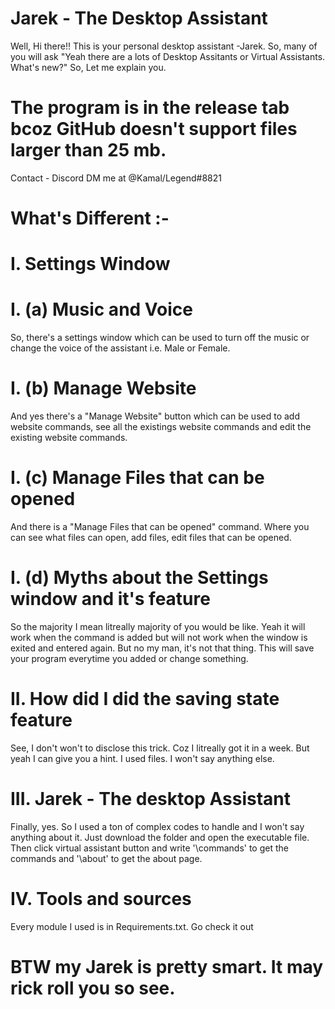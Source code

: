 # Jarek - The Desktop Assistant
Well, Hi there!! This is your personal desktop assistant -Jarek. So, many of you will ask "Yeah there are a lots of Desktop Assitants or Virtual Assistants. What's new?" So, Let me explain you.

# The program is in the release tab bcoz GitHub doesn't support files larger than 25 mb.

Contact - Discord DM me at @Kamal/Legend#8821

# What's Different :-
# I. Settings Window
# I. (a) Music and Voice
So, there's a settings window which can be used to turn off the music or change the voice of the assistant i.e. Male or Female.
# I. (b) Manage Website
And yes there's a "Manage Website" button which can be used to add website commands, see all the existings website commands and edit the existing website commands.
# I. (c) Manage Files that can be opened
And there is a "Manage Files that can be opened" command. Where you can see what files can open, add files, edit files that can be opened.
# I. (d) Myths about the Settings window and it's feature
So the majority I mean litreally majority of you would be like. Yeah it will work when the command is added but will not work when the window is exited and entered again. But no my man, it's not that thing. This will save your program everytime you added or change something.
# II. How did I did the saving state feature
See, I don't won't to disclose this trick. Coz I litreally got it in a week. But yeah I can give you a hint. I used files. I won't say anything else.
# III. Jarek - The desktop Assistant
Finally, yes. So I used a ton of complex codes to handle and I won't say anything about it. Just download the folder and open the executable file. Then click virtual assistant button and write '\commands' to get the commands and '\about' to get the about page.
# IV. Tools and sources
Every module I used is in Requirements.txt. Go check it out
# BTW my Jarek is pretty smart. It may rick roll you so see.
